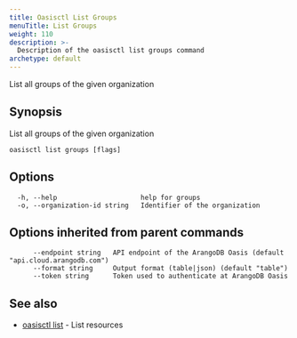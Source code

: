 ```yaml
---
title: Oasisctl List Groups
menuTitle: List Groups
weight: 110
description: >-
  Description of the oasisctl list groups command
archetype: default
---
```

List all groups of the given organization

## Synopsis

List all groups of the given organization

```
oasisctl list groups [flags]
```

## Options

```
  -h, --help                     help for groups
  -o, --organization-id string   Identifier of the organization
```

## Options inherited from parent commands

```
      --endpoint string   API endpoint of the ArangoDB Oasis (default "api.cloud.arangodb.com")
      --format string     Output format (table|json) (default "table")
      --token string      Token used to authenticate at ArangoDB Oasis
```

## See also

* [oasisctl list](_index.md)	 - List resources

